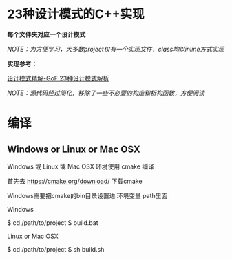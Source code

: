 # 23种设计模式的C++实现

**每个文件夹对应一个设计模式**

*NOTE：为方便学习，大多数project仅有一个实现文件，class均以inline方式实现*

**实现参考**：

[设计模式精解-GoF 23种设计模式解析](http://www.baidu.com/link?url=LeHLAfOFv93jO50Prk0fPct7wpAB3UfdCgZERe_UB6nkd75tb0roib7eJ7xGKPzIVcvhndajzaO0UPbIsqe8uNKAHjk-W9BFJzo6U0mmIkm)

*NOTE：源代码经过简化，移除了一些不必要的构造和析构函数，方便阅读*

# 编译

## Windows or Linux or Mac OSX
Windows 或 Linux 或 Mac OSX 环境使用 cmake 编译

首先去 https://cmake.org/download/ 下载cmake

Windows需要把cmake的bin目录设置进 环境变量 path里面

Windows

$ cd /path/to/project
$ build.bat

Linux or Mac OSX

$ cd /path/to/project
$ sh build.sh

